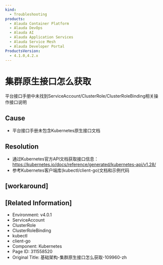 ```yaml
---
kind:
  - Troubleshooting
products:
  - Alauda Container Platform
  - Alauda DevOps
  - Alauda AI
  - Alauda Application Services
  - Alauda Service Mesh
  - Alauda Developer Portal
ProductsVersion:
  - 4.1.0,4.2.x
---
```

<!-- A type of document that involves encountering a fault, diagnosing it, performing root cause analysis, and providing solutions. -->

# 集群原生接口怎么获取

平台接口手册中未找到ServiceAccount/ClusterRole/ClusterRoleBinding相关操作接口说明

## Cause
- 平台接口手册未包含Kubernetes原生接口文档

## Resolution
- 通过Kubernetes官方API文档获取接口信息：<https://kubernetes.io/docs/reference/generated/kubernetes-api/v1.28/>
- 参考Kubernetes客户端库(kubectl/client-go)文档和示例代码

## [workaround]

## [Related Information]
- Environment: v4.0.1
- ServiceAccount
- ClusterRole
- ClusterRoleBinding
- kubectl
- client-go
- Component: Kubernetes
- Page ID: 311558520
- Original Title: 基础架构-集群原生接口怎么获取-109960-zh
